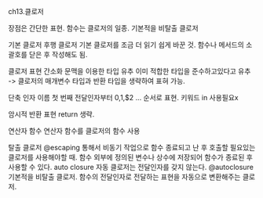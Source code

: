 ch13.클로저

장점은 간단한 표현. 함수는 클로저의 일종. 기본적을 비탈출 클로저

기본 클로저
후행 클로저
기본 클로저를 조금 더 읽기 쉽게 바꾼 것. 함수나 메서드의 소괄호를 닫은 후 작성해도 됨.

클로저 표현 간소화
문맥을 이용한 타입 유추
이미 적합한 타입을 준수하고있다고 유추 -> 클로저의 매개변수 타입과 반환 타입을 생략하여 표혀 가능.

단축 인자 이름
첫 번째 전달인자부터 $0,$1,$2 ... 순서로 표현. 키워드 in 사용필요x

암시적 반환 표현
return 생략.

연산자 함수
연산자 함수를 클로저의 함수 사용

탈출 클로저
@escaping 통해서 비동기 작업으로 함수 종료되고 난 후 호출할 필요있는 클로저를 사용해야할 때.
함수 외부에 정의된 변수나 상수에 저장되어 함수가 종료된 후 사용할 수 있다.
auto closure
자동 클로저는 전달인자를 갖지 않는다. @autoclosure 기본적을 비탈출 클로저.
함수의 전달인자로 전달하는 표현을 자동으로 변환해주는 클로저.
